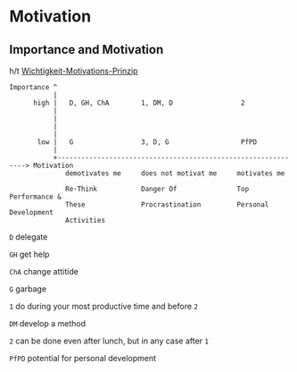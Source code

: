 # Motivation

## Importance and Motivation

h/t [Wichtigkeit-Motivations-Prinzip](https://www.streuverluste.de/fuehrung-management-wichtigkeit-motivations-prinzip-wm-prinzip/)

```
Importance ^
           |
      high |   D, GH, ChA        1, DM, D                 2
           |         
           |
           |
           |
       low |   G                 3, D, G                  PfPD
           |
           +--------------------------------------------------------------> Motivation      
              demotivates me     does not motivat me     motivates me
              
              Re-Think           Danger Of               Top Performance &
              These              Procrastination         Personal Development
              Activities
```
`D` delegate 

`GH` get help 

`ChA` change attitide

`G` garbage

`1` do during your most productive time and before `2`

`DM` develop a method

`2` can be done even after lunch, but in any case after `1`

`PfPD` potential for personal development
